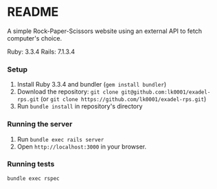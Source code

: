 # README

A simple Rock-Paper-Scissors website using an external API to fetch computer's choice.

Ruby: 3.3.4
Rails: 7.1.3.4

### Setup
1. Install Ruby 3.3.4 and bundler (`gem install bundler`)
1. Download the repository: `git clone git@github.com:lk0001/exadel-rps.git` (or `git clone https://github.com/lk0001/exadel-rps.git`)
1. Run `bundle install` in repository's directory

### Running the server
1. Run `bundle exec rails server`
2. Open `http://localhost:3000` in your browser.

### Running tests
```bundle exec rspec```
